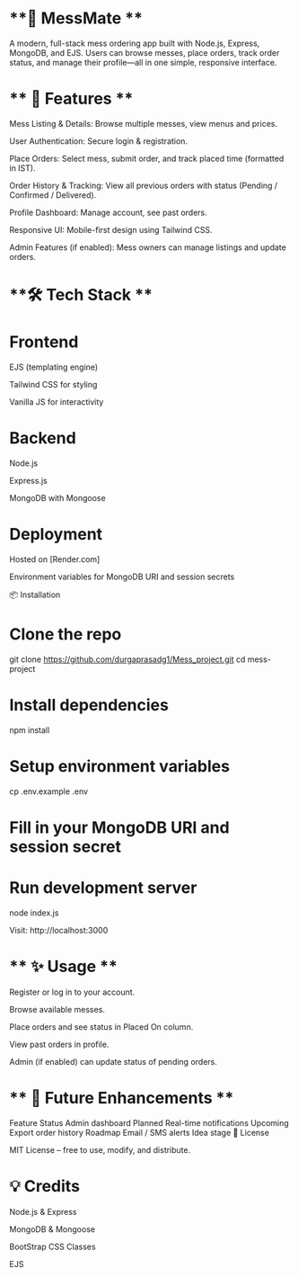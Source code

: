 # **🥘 MessMate **

A modern, full-stack mess ordering app built with Node.js, Express, MongoDB, and EJS.
Users can browse messes, place orders, track order status, and manage their profile—all in one simple, responsive interface.

# ** 🚀 Features **

Mess Listing & Details: Browse multiple messes, view menus and prices.

User Authentication: Secure login & registration.

Place Orders: Select mess, submit order, and track placed time (formatted in IST).

Order History & Tracking: View all previous orders with status (Pending / Confirmed / Delivered).

Profile Dashboard: Manage account, see past orders.

Responsive UI: Mobile-first design using Tailwind CSS.

Admin Features (if enabled): Mess owners can manage listings and update orders.

# **🛠️ Tech Stack **

# Frontend

EJS (templating engine)

Tailwind CSS for styling

Vanilla JS for interactivity

# Backend

Node.js

Express.js

MongoDB with Mongoose

# Deployment

Hosted on [Render.com]

Environment variables for MongoDB URI and session secrets

📦 Installation
# Clone the repo
git clone https://github.com/durgaprasadg1/Mess_project.git
cd mess-project

# Install dependencies
npm install

# Setup environment variables
cp .env.example .env
# Fill in your MongoDB URI and session secret

# Run development server
node index.js


Visit: http://localhost:3000

 # ** ✨ Usage **
 

Register or log in to your account.

Browse available messes.

Place orders and see status in Placed On column.

View past orders in profile.

Admin (if enabled) can update status of pending orders.

# ** 🎯 Future Enhancements **
Feature	Status
Admin dashboard	Planned
Real-time notifications	Upcoming
Export order history	Roadmap
Email / SMS alerts	Idea stage
📄 License

MIT License – free to use, modify, and distribute.

# **💡 Credits**

Node.js & Express

MongoDB & Mongoose

BootStrap CSS Classes

EJS
